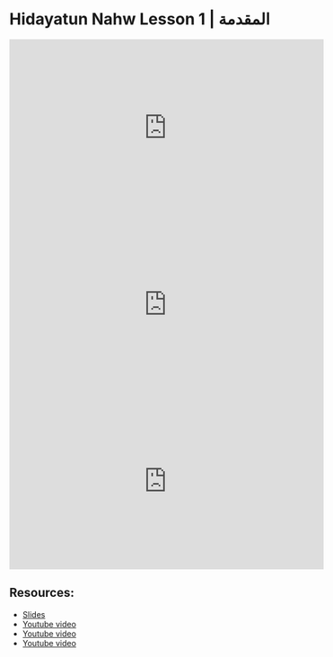 # Hidayatun Nahw Lesson 1 |  المقدمة

<iframe width="560" height="315" src="https://www.youtube-nocookie.com/embed/FfhrWYOnlJ8?start=0" frameborder="0" allow="accelerometer; autoplay; encrypted-media; gyroscope; picture-in-picture" allowfullscreen="allowfullscreen"></iframe><BR>

<iframe width="560" height="315" src="https://www.youtube-nocookie.com/embed/1kHPmlw0umY?start=0" frameborder="0" allow="accelerometer; autoplay; encrypted-media; gyroscope; picture-in-picture" allowfullscreen="allowfullscreen"></iframe><BR>

<iframe width="560" height="315" src="https://www.youtube-nocookie.com/embed/nq0RsUi8k_0?start=0" frameborder="0" allow="accelerometer; autoplay; encrypted-media; gyroscope; picture-in-picture" allowfullscreen="allowfullscreen"></iframe><BR>



## Resources:
- [Slides](https://github.com/arshare/resources_balagha_pdfs)
- [Youtube video](https://www.youtube.com/watch?v=FfhrWYOnlJ8&list=PLzn0qdi6JpdtdAyaM2yvvY1Yk9i4EpLHD&index=1)
- [Youtube video](https://www.youtube.com/watch?v=1kHPmlw0umY&list=PLzn0qdi6JpdtdAyaM2yvvY1Yk9i4EpLHD&index=2)
- [Youtube video](https://www.youtube.com/watch?v=nq0RsUi8k_0&list=PLzn0qdi6JpdtdAyaM2yvvY1Yk9i4EpLHD&index=3)
